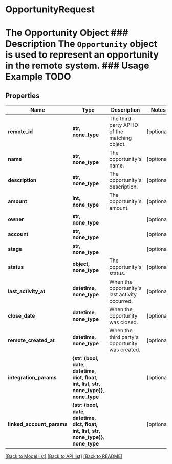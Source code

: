 # OpportunityRequest

# The Opportunity Object ### Description The `Opportunity` object is used to represent an opportunity in the remote system. ### Usage Example TODO

## Properties
Name | Type | Description | Notes
------------ | ------------- | ------------- | -------------
**remote_id** | **str, none_type** | The third-party API ID of the matching object. | [optional] 
**name** | **str, none_type** | The opportunity&#39;s name. | [optional] 
**description** | **str, none_type** | The opportunity&#39;s description. | [optional] 
**amount** | **int, none_type** | The opportunity&#39;s amount. | [optional] 
**owner** | **str, none_type** |  | [optional] 
**account** | **str, none_type** |  | [optional] 
**stage** | **str, none_type** |  | [optional] 
**status** | **object, none_type** | The opportunity&#39;s status. | [optional] 
**last_activity_at** | **datetime, none_type** | When the opportunity&#39;s last activity occurred. | [optional] 
**close_date** | **datetime, none_type** | When the opportunity was closed. | [optional] 
**remote_created_at** | **datetime, none_type** | When the third party&#39;s opportunity was created. | [optional] 
**integration_params** | **{str: (bool, date, datetime, dict, float, int, list, str, none_type)}, none_type** |  | [optional] 
**linked_account_params** | **{str: (bool, date, datetime, dict, float, int, list, str, none_type)}, none_type** |  | [optional] 

[[Back to Model list]](../README.md#documentation-for-models) [[Back to API list]](../README.md#documentation-for-api-endpoints) [[Back to README]](../README.md)


